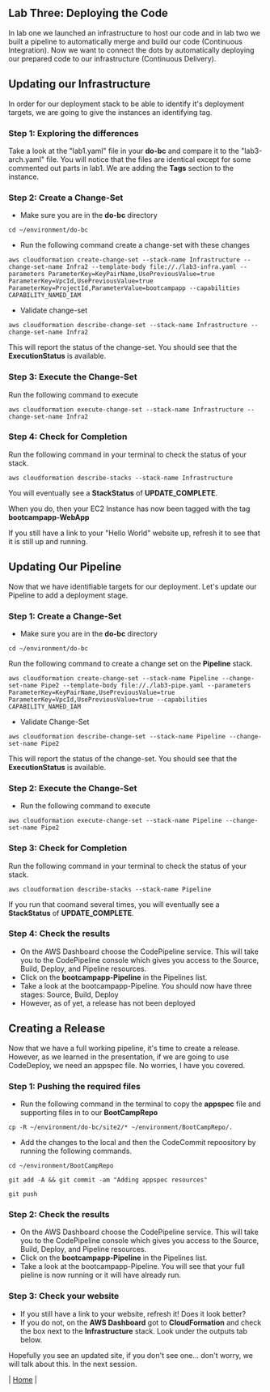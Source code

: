 ## Lab Three: Deploying the Code
In lab one we launched an infrastructure to host our code and in lab two we built a pipeline 
to automatically merge and build our code (Continuous Integration). Now we want to connect the dots
by automatically deploying our prepared code to our infrastructure (Continuous Delivery).

## Updating our Infrastructure
In order for our deployment stack to be able to identify it's deployment targets, 
we are going to give the instances an identifying tag.

### Step 1: Exploring the differences
Take a look at the "lab1.yaml" file in your **do-bc** and compare it to the "lab3-arch.yaml" file. 
You will notice that the files are identical except for some commented out parts in lab1. 
We are adding the **Tags** section to the instance.

### Step 2: Create a Change-Set
- Make sure you are in the **do-bc** directory
```
cd ~/environment/do-bc
```
- Run the following command create a change-set with these changes
```
aws cloudformation create-change-set --stack-name Infrastructure --change-set-name Infra2 --template-body file://./lab3-infra.yaml --parameters ParameterKey=KeyPairName,UsePreviousValue=true ParameterKey=VpcId,UsePreviousValue=true ParameterKey=ProjectId,ParameterValue=bootcampapp --capabilities CAPABILITY_NAMED_IAM
```
- Validate change-set
```
aws cloudformation describe-change-set --stack-name Infrastructure --change-set-name Infra2
```
This will report the status of the change-set. You should see that the **ExecutionStatus** is available.

### Step 3: Execute the Change-Set
Run the following command to execute
```
aws cloudformation execute-change-set --stack-name Infrastructure --change-set-name Infra2
```

### Step 4: Check for Completion
Run the following command in your terminal to check the status of your stack.
```
aws cloudformation describe-stacks --stack-name Infrastructure
```
You will eventually see a **StackStatus** of **UPDATE_COMPLETE**.

When you do, then your EC2 Instance has now been tagged with the tag **bootcampapp-WebApp**

If you still have a link to your "Hello World" website up, refresh it to see that it is still up and running.

## Updating Our Pipeline
Now that we have identifiable targets for our deployment. Let's update our Pipeline to add a deployment stage.

### Step 1: Create a Change-Set
- Make sure you are in the **do-bc** directory
```
cd ~/environment/do-bc
```
Run the following command to create a change set on the **Pipeline** stack.
```
aws cloudformation create-change-set --stack-name Pipeline --change-set-name Pipe2 --template-body file://./lab3-pipe.yaml --parameters ParameterKey=KeyPairName,UsePreviousValue=true ParameterKey=VpcId,UsePreviousValue=true --capabilities CAPABILITY_NAMED_IAM
```
- Validate Change-Set
```
aws cloudformation describe-change-set --stack-name Pipeline --change-set-name Pipe2
```
This will report the status of the change-set. You should see that the **ExecutionStatus** is available.

### Step 2: Execute the Change-Set
- Run the following command to execute
```
aws cloudformation execute-change-set --stack-name Pipeline --change-set-name Pipe2
```

### Step 3: Check for Completion
Run the following command in your terminal to check the status of your stack.
```
aws cloudformation describe-stacks --stack-name Pipeline
```
If you run that coomand several times, you will eventually see a **StackStatus** of **UPDATE_COMPLETE**.

### Step 4: Check the results
- On the AWS Dashboard choose the CodePipeline service. This will take you to the CodePipeline console which gives you access to the Source, Build, Deploy, and Pipeline resources.
- Click on the **bootcampapp-Pipeline** in the Pipelines list.
- Take a look at the bootcampapp-Pipeline. You should now have three stages: Source, Build, Deploy
- However, as of yet, a release has not been deployed

## Creating a Release

Now that we have a full working pipeline, it's time to create a release. However, as we learned in the presentation, 
if we are going to use CodeDeploy, we need an appspec file. No worries, I have you covered.

### Step 1: Pushing the required files
- Run the following command in the terminal to copy the **appspec** file and supporting files in to our **BootCampRepo**
```
cp -R ~/environment/do-bc/site2/* ~/environment/BootCampRepo/.
```
- Add the changes to the local and then the CodeCommit repoository by running the following commands.
```
cd ~/environment/BootCampRepo
```
```
git add -A && git commit -am "Adding appspec resources"
```
```
git push
```

### Step 2: Check the results
- On the AWS Dashboard choose the CodePipeline service. This will take you to the CodePipeline console which gives you access to the Source, Build, Deploy, and Pipeline resources.
- Click on the **bootcampapp-Pipeline** in the Pipelines list.
- Take a look at the bootcampapp-Pipeline. You will see that your full pieline is now running or it will have already run.

### Step 3: Check your website
- If you still have a link to your website, refresh it! Does it look better?
- If you do not, on the **AWS Dashboard** got to **CloudFormation** and check the box next to the **Infrastructure** stack. Look under the outputs tab below.

Hopefully you see an updated site, if you don't see one... don't worry, we will talk about this. In the next session.

| [Home](../../README.md) |